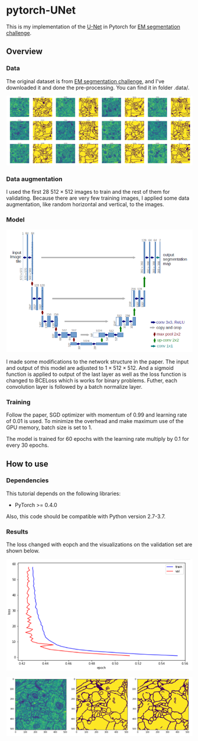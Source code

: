 # pytorch-UNet

This is my implementation of the [U-Net](https://arxiv.org/pdf/1505.04597.pdf) in Pytorch for [EM segmentation challenge](http://brainiac2.mit.edu/isbi_challenge/).

## Overview

### Data

The original dataset is from [EM segmentation challenge](http://brainiac2.mit.edu/isbi_challenge/), and I've downloaded it and done the pre-processing. You can find it in folder .data/.

![images/input.png](images/input.png)

### Data augmentation

I used the first 28 $512 \times 512$ images to train and the rest of them for validating. Because there are very few training images, I applied some data augmentation, like random horizontal and vertical, to the images.

### Model

![images/unet.png](images/unet.png)

I made some modifications to the network structure in the paper. The input and output of this model are adjusted to $1 \times 512 \times 512$. And a sigmoid function is applied to output of the last layer as well as the loss function is changed to BCELoss which is works for binary problems. Futher, each convolution layer is followed by a batch normalize layer.

### Training

Follow the paper, SGD optimizer with momentum of 0.99 and learning rate of 0.01 is used. To minimize the overhead and make maximum use of the GPU memory, batch size is set to 1.

The model is trained for 60 epochs with the learning rate multiply by 0.1 for every 30 epochs. 

## How to use

### Dependencies

This tutorial depends on the following libraries:

* PyTorch >= 0.4.0

Also, this code should be compatible with Python version 2.7-3.7.

### Results

The loss changed with eopch and the visualizations on the validation set are shown below.

![images/loss.png](images/loss.png)

![images/output.png](images/output.png)

